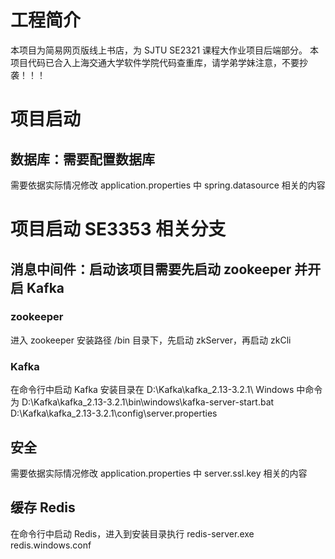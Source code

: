 # 工程简介

本项目为简易网页版线上书店，为 SJTU SE2321 课程大作业项目后端部分。
本项目代码已合入上海交通大学软件学院代码查重库，请学弟学妹注意，不要抄袭！！！

# 项目启动
## 数据库：需要配置数据库
需要依据实际情况修改 application.properties 中 spring.datasource 相关的内容

# 项目启动 SE3353 相关分支
## 消息中间件：启动该项目需要先启动 zookeeper 并开启 Kafka
### zookeeper
进入 zookeeper 安装路径 /bin 目录下，先启动 zkServer，再启动 zkCli
### Kafka
在命令行中启动 Kafka
安装目录在 D:\Kafka\kafka_2.13-3.2.1\ Windows 中命令为
D:\Kafka\kafka_2.13-3.2.1\bin\windows\kafka-server-start.bat D:\Kafka\kafka_2.13-3.2.1\config\server.properties
## 安全
需要依据实际情况修改 application.properties 中 server.ssl.key 相关的内容
## 缓存 Redis
在命令行中启动 Redis，进入到安装目录执行
redis-server.exe redis.windows.conf


